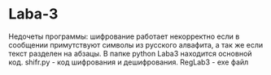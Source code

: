 # Laba-3
Недочеты программы: 
шифрование работает некорректно если в сообщении примутствуют символы из русского алвафита, а так же если текст разделен на абзацы. 
В папке python Laba3 находится основной код.
shifr.py - код шифрования и дешифрования.
RegLab3 - exe файл
